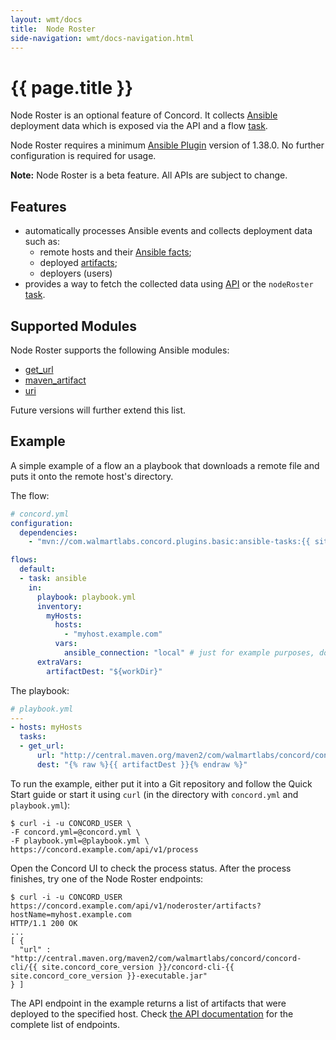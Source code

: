 ```yaml
---
layout: wmt/docs
title:  Node Roster
side-navigation: wmt/docs-navigation.html
---
```


# {{ page.title }}

Node Roster is an optional feature of Concord. It collects
[Ansible](../plugins/ansible.html) deployment data which is exposed via the API
and a flow [task](../plugins/node-roster.html).

Node Roster requires a minimum [Ansible Plugin](../plugins/ansible.html)
version of 1.38.0. No further configuration is required for usage.

**Note:** Node Roster is a beta feature. All APIs are subject to change.

## Features

- automatically processes Ansible events and collects deployment data such as:
    - remote hosts and their [Ansible facts](https://docs.ansible.com/ansible/latest/user_guide/playbooks_variables.html#variables-discovered-from-systems-facts);
    - deployed [artifacts](#supported-modules);
    - deployers (users)
- provides a way to fetch the collected data using [API](../api/node-roster.html)
    or the `nodeRoster` [task](../plugins/node-roster.html).

## Supported Modules

Node Roster supports the following Ansible modules:
- [get_url](https://docs.ansible.com/ansible/latest/modules/get_url_module.html)
- [maven_artifact](https://docs.ansible.com/ansible/latest/modules/maven_artifact_module.html)
- [uri](https://docs.ansible.com/ansible/latest/modules/uri_module.html)

Future versions will further extend this list. 

## Example

A simple example of a flow an a playbook that downloads a remote file and puts
it onto the remote host's directory.

The flow:
```yaml
# concord.yml
configuration:
  dependencies:
    - "mvn://com.walmartlabs.concord.plugins.basic:ansible-tasks:{{ site.concord_core_version }}"

flows:
  default:
  - task: ansible
    in:
      playbook: playbook.yml
      inventory:
        myHosts:
          hosts:
            - "myhost.example.com"
          vars:
            ansible_connection: "local" # just for example purposes, don't actually connect
      extraVars:
        artifactDest: "${workDir}"
```

The playbook:
```yaml
# playbook.yml
---
- hosts: myHosts
  tasks:
  - get_url:
      url: "http://central.maven.org/maven2/com/walmartlabs/concord/concord-cli/{{ site.concord_core_version }}/concord-cli-{{ site.concord_core_version }}-executable.jar"
      dest: "{% raw %}{{ artifactDest }}{% endraw %}"
```

To run the example, either put it into a Git repository and follow
the Quick Start guide or start it using `curl` (in the directory with
`concord.yml` and `playbook.yml`):
```
$ curl -i -u CONCORD_USER \
-F concord.yml=@concord.yml \
-F playbook.yml=@playbook.yml \
https://concord.example.com/api/v1/process 
```

Open the Concord UI to check the process status. After the process finishes,
try one of the Node Roster endpoints:
```
$ curl -i -u CONCORD_USER https://concord.example.com/api/v1/noderoster/artifacts?hostName=myhost.example.com
HTTP/1.1 200 OK
...
[ {
  "url" : "http://central.maven.org/maven2/com/walmartlabs/concord/concord-cli/{{ site.concord_core_version }}/concord-cli-{{ site.concord_core_version }}-executable.jar"
} ]
```

The API endpoint in the example returns a list of artifacts that were deployed
to the specified host. Check [the API documentation](../api/node-roster.html)
for the complete list of endpoints.
